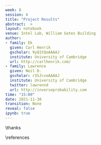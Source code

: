 ```yaml
---
week: 8
session: 4
title: "Project Results"
abstract:  >
layout: notebook
venue: Intel Lab, William Gates Building
author:
- family: Ek
  given: Carl Henrik
  gscholar: 9yQ1tQoAAAAJ
  institute: University of Cambridge
  url: http://carlhenrik.com/
- family: Lawrence
  given: Neil D.
  gscholar: r3SJcvoAAAAJ
  institute: University of Cambridge
  twitter: lawrennd
  url: http://inverseprobability.com
time: "15:00"
date: 2021-11-30
transition: None
reveal: false
ipynb: true
---
```

 



\thanks

\references
